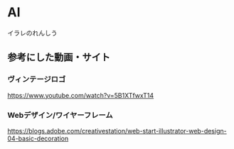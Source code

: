 # AI
イラレのれんしう

## 参考にした動画・サイト
### ヴィンテージロゴ
https://www.youtube.com/watch?v=5B1XTfwxT14

### Webデザイン/ワイヤーフレーム
https://blogs.adobe.com/creativestation/web-start-illustrator-web-design-04-basic-decoration
